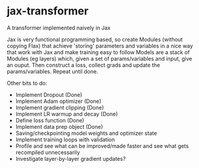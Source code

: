 # jax-transformer
A transformer implemented naively in Jax

Jax is very functional programming based, so create Modules (without copying Flax)
that achieve 'storing' parameters and variables in a nice way that work with Jax
and make training easy to follow
Models are a stack of Modules (eg layers) which, 
given a set of params/variables and input, give an ouput. 
Then construct a loss, collect grads and update the params/variables. 
Repeat until done. 


Other bits to do:
- Implement Dropout (Done)
- Implement Adam optimizer (Done)
- Implement gradient clipping (Done)
- Implement LR warmup and decay (Done)
- Define loss function (Done)
- Implement data prep object (Done)
- Saving/checkpointing model weights and optimizer state
- Implement training loops with validation
- Profile and see what can be improved/made faster and see what gets recompiled unnecessarily
- Investigate layer-by-layer gradient updates?
